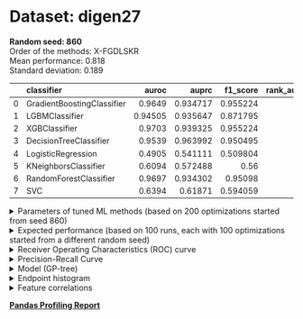 # Dataset: digen27
**Random seed: 860**<br/>
Order of the methods: X-FGDLSKR<br/>
Mean performance: 0.818<br/>
Standard deviation: 0.189<br/>


|    | classifier                 |   auroc |    auprc |   f1_score |   rank_auroc |   rank_auprc |   rank_f1 |
|---:|:---------------------------|--------:|---------:|-----------:|-------------:|-------------:|----------:|
|  0 | GradientBoostingClassifier | 0.9649  | 0.934717 |   0.955224 |            3 |            4 |         1 |
|  1 | LGBMClassifier             | 0.94505 | 0.935647 |   0.871795 |            5 |            3 |         5 |
|  2 | XGBClassifier              | 0.9703  | 0.939325 |   0.955224 |            1 |            2 |         1 |
|  3 | DecisionTreeClassifier     | 0.9539  | 0.963992 |   0.950495 |            4 |            1 |         4 |
|  4 | LogisticRegression         | 0.4905  | 0.541111 |   0.509804 |            8 |            8 |         8 |
|  5 | KNeighborsClassifier       | 0.6094  | 0.572488 |   0.56     |            7 |            7 |         7 |
|  6 | RandomForestClassifier     | 0.9697  | 0.934302 |   0.95098  |            1 |            5 |         3 |
|  7 | SVC                        | 0.6394  | 0.61871  |   0.594059 |            6 |            6 |         6 |



<details>
<summary>Parameters of tuned ML methods (based on 200 optimizations started from seed 860)</summary>


```
GradientBoostingClassifier(learning_rate=0.06051243858812161,
                           loss='exponential', max_depth=9, min_samples_leaf=5,
                           n_iter_no_change=4, random_state=860, tol=1e-07,
                           validation_fraction=0.01)
LGBMClassifier(boosting_type='dart', deterministic=True, force_row_wise=True,
               max_depth=7, metric='binary_logloss', n_estimators=18, n_jobs=1,
               num_leaves=177, objective='binary', random_state=860)
XGBClassifier(alpha=0.000812481310473552, base_score=0.5, booster='dart',
              colsample_bylevel=1, colsample_bynode=1, colsample_bytree=1,
              eta=0.08571441579429503, eval_metric='logloss', gamma=0.1,
              gpu_id=-1, importance_type='gain', interaction_constraints='',
              learning_rate=0.0857144147, max_delta_step=0, max_depth=9,
              min_child_weight=1, missing=nan, monotone_constraints='()',
              n_estimators=73, n_jobs=1, nthread=1, num_parallel_tree=1,
              random_state=860, reg_alpha=0.000812481332,
              reg_lambda=0.0017495902159980637, scale_pos_weight=1, subsample=1,
              tree_method='exact', use_label_encoder=False,
              validate_parameters=1, ...)
DecisionTreeClassifier(criterion='entropy', max_depth=9, min_samples_leaf=2,
                       min_samples_split=11, random_state=860)
LogisticRegression(C=0.012459719411265583, random_state=860, solver='saga')
KNeighborsClassifier(n_neighbors=38, p=1, weights='distance')
RandomForestClassifier(criterion='entropy', max_depth=8, max_features=None,
                       min_samples_split=5, n_estimators=97, random_state=860)
SVC(C=16.289481170105468, class_weight='balanced', coef0=8.3, probability=True,
    random_state=860, tol=5.315233699494783e-05)
```

</details>

<details>
<summary>Expected performance (based on 100 runs, each with 100 optimizations started from a different random seed)</summary>
<img src='digen27_860-box.svg' width=40% />
</details>

<details>
<summary>Receiver Operating Characteristics (ROC) curve</summary>
<img src='digen27_860-roc.svg' width=40% />
</details>

<details>
<summary>Precision-Recall Curve</summary>
<img src='digen27_860-prc.svg' width=40% />
</details>

<details>
<summary>Model (GP-tree)</summary>
<img src='digen27_860-model.svg' height=10% />
</details>

<details>
<summary>Endpoint histogram</summary>
<img src='digen27_860-endpoint.svg' width=40% />
</details>

<details>
<summary>Feature correlations</summary>
<img src='digen27_860-corr.svg' width=40% />
</details>

[**Pandas Profiling Report**](https://epistasislab.github.io/digen/profile/digen27_860.html)